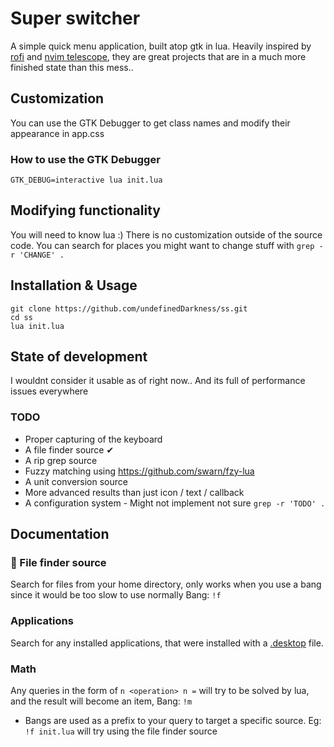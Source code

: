 #  Super switcher
A simple quick menu application, built atop gtk in lua.
Heavily inspired by [rofi](https://github.com/davatorium/rofi) and [nvim telescope](https://github.com/nvim-telescope/telescope.nvim), they are great projects that are in a much more finished state
than this mess..

## Customization
You can use the GTK Debugger to get class names and modify their appearance in app.css

### How to use the GTK Debugger
```
GTK_DEBUG=interactive lua init.lua
```

## Modifying functionality
You will need to know lua :) 
There is no customization outside of the source code.
You can search for places you might want to change stuff with `grep -r 'CHANGE' .`

## Installation & Usage
```
git clone https://github.com/undefinedDarkness/ss.git
cd ss
lua init.lua
```

## State of development
I wouldnt consider it usable as of right now..
And its full of performance issues everywhere

### TODO
- Proper capturing of the keyboard
- A file finder source ✔
- A rip grep source
- Fuzzy matching using https://github.com/swarn/fzy-lua
- A unit conversion source
- More advanced results than just icon / text / callback
- A configuration system - Might not implement not sure
`grep -r 'TODO' .`

## Documentation

### 📂 File finder source
Search for files from your home directory,
only works when you use a bang since 
it would be too slow to use normally
Bang: `!f`

### Applications
Search for any installed applications, that were 
installed with a [.desktop](https://wiki.archlinux.org/title/desktop_entries) file.

### Math 
Any queries in the form of `n <operation> n =` will try to be solved by lua,
and the result will become an item,
Bang: `!m`

* Bangs are used as a prefix to your query to target a specific source.
Eg: `!f init.lua` will try using the file finder source

